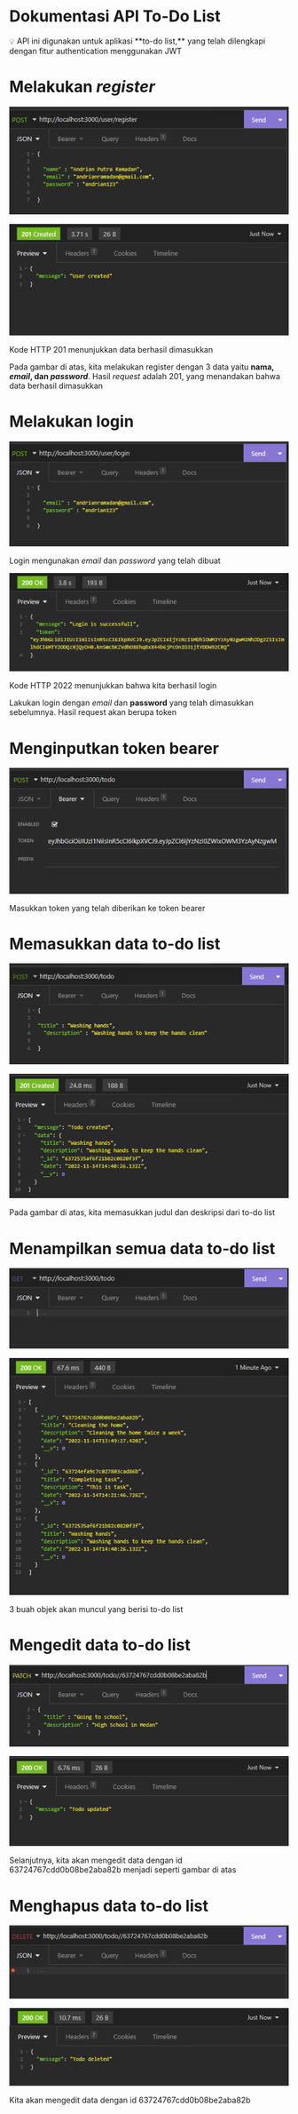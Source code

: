 # Dokumentasi API To-Do List

<aside>
💡 API ini digunakan untuk aplikasi **to-do list,** yang telah dilengkapi dengan fitur authentication menggunakan JWT

</aside>

# Melakukan *register*

![Untitled](Dokumentasi%20API%20To-Do%20List%20ffdd0068203d4a928309d12c5f71ebc8/Untitled.png)

![Kode HTTP 201 menunjukkan data berhasil dimasukkan](Dokumentasi%20API%20To-Do%20List%20ffdd0068203d4a928309d12c5f71ebc8/Untitled%201.png)

Kode HTTP 201 menunjukkan data berhasil dimasukkan

Pada gambar di atas, kita melakukan register dengan 3 data yaitu **nama, *email*, dan *password***. Hasil *request* adalah 201, yang menandakan bahwa data berhasil dimasukkan

# Melakukan login

![Login mengunakan *email* dan *password* yang telah dibuat](Dokumentasi%20API%20To-Do%20List%20ffdd0068203d4a928309d12c5f71ebc8/Untitled%202.png)

Login mengunakan *email* dan *password* yang telah dibuat

![Kode HTTP 2022 menunjukkan bahwa kita berhasil login](Dokumentasi%20API%20To-Do%20List%20ffdd0068203d4a928309d12c5f71ebc8/Untitled%203.png)

Kode HTTP 2022 menunjukkan bahwa kita berhasil login

Lakukan login dengan *email* dan ********password******** yang telah dimasukkan sebelumnya. Hasil request akan berupa token

# Menginputkan token bearer

![Untitled](Dokumentasi%20API%20To-Do%20List%20ffdd0068203d4a928309d12c5f71ebc8/Untitled%204.png)

Masukkan token yang telah diberikan ke token bearer

# Memasukkan data to-do list

![Untitled](Dokumentasi%20API%20To-Do%20List%20ffdd0068203d4a928309d12c5f71ebc8/Untitled%205.png)

![Untitled](Dokumentasi%20API%20To-Do%20List%20ffdd0068203d4a928309d12c5f71ebc8/Untitled%206.png)

Pada gambar di atas, kita memasukkan judul dan deskripsi dari to-do list

# Menampilkan semua data to-do list

![Untitled](Dokumentasi%20API%20To-Do%20List%20ffdd0068203d4a928309d12c5f71ebc8/Untitled%207.png)

![Untitled](Dokumentasi%20API%20To-Do%20List%20ffdd0068203d4a928309d12c5f71ebc8/Untitled%208.png)

3 buah objek akan muncul yang berisi to-do list

# Mengedit data to-do list

![Untitled](Dokumentasi%20API%20To-Do%20List%20ffdd0068203d4a928309d12c5f71ebc8/Untitled%209.png)

![Untitled](Dokumentasi%20API%20To-Do%20List%20ffdd0068203d4a928309d12c5f71ebc8/Untitled%2010.png)

Selanjutnya, kita akan mengedit data dengan id 63724767cdd0b08be2aba82b menjadi seperti gambar di atas

# Menghapus data to-do list

![Untitled](Dokumentasi%20API%20To-Do%20List%20ffdd0068203d4a928309d12c5f71ebc8/Untitled%2011.png)

![Untitled](Dokumentasi%20API%20To-Do%20List%20ffdd0068203d4a928309d12c5f71ebc8/Untitled%2012.png)

Kita akan mengedit data dengan id 63724767cdd0b08be2aba82b
